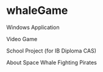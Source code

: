 # whaleGame

Windows Application

Video Game

School Project (for IB Diploma CAS)

About Space Whale Fighting Pirates
